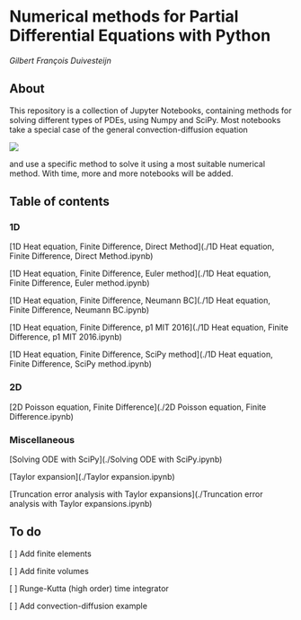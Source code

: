 # Numerical methods for Partial Differential Equations with Python

_Gilbert François Duivesteijn_



## About

This repository is a collection of Jupyter Notebooks, containing methods for solving different types of PDEs, using Numpy and SciPy. Most notebooks take a special case of the general convection-diffusion equation

<img src="https://render.githubusercontent.com/render/math?math=%5Cfrac%7B%5Cpartial%20u%7D%7B%5Cpartial%20t%7D%20%2B%20U%20%5Ccdot%20%5Cnabla%20u%20%3D%20%5Ckappa%20%5Cnabla%5E2%20u%20%2B%20f">

and use a specific method to solve it using a most suitable numerical method. With time, more and more notebooks will be added.

## Table of contents
### 1D
 [1D Heat equation, Finite Difference, Direct Method](./1D Heat equation, Finite Difference, Direct Method.ipynb) 

 [1D Heat equation, Finite Difference, Euler method](./1D Heat equation, Finite Difference, Euler method.ipynb) 

 [1D Heat equation, Finite Difference, Neumann BC](./1D Heat equation, Finite Difference, Neumann BC.ipynb) 

 [1D Heat equation, Finite Difference, p1 MIT 2016](./1D Heat equation, Finite Difference, p1 MIT 2016.ipynb) 

 [1D Heat equation, Finite Difference, SciPy method](./1D Heat equation, Finite Difference, SciPy method.ipynb) 

### 2D
 [2D Poisson equation, Finite Difference](./2D Poisson equation, Finite Difference.ipynb) 

### Miscellaneous

 [Solving ODE with SciPy](./Solving ODE with SciPy.ipynb) 

 [Taylor expansion](./Taylor expansion.ipynb) 

 [Truncation error analysis with Taylor expansions](./Truncation error analysis with Taylor expansions.ipynb) 

## To do

[ ] Add finite elements

[ ] Add finite volumes

[ ] Runge-Kutta (high order) time integrator

[ ] Add convection-diffusion example

